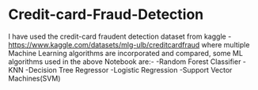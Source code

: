 # Credit-card-Fraud-Detection
I have used the credit-card fraudent detection dataset from kaggle -https://www.kaggle.com/datasets/mlg-ulb/creditcardfraud where multiple Machine Learning algorithms are incorporated and compared, some ML algorithms used in the above Notebook are:-
-Random Forest Classifier
-KNN
-Decision Tree Regressor
-Logistic Regression
-Support Vector Machines(SVM)
